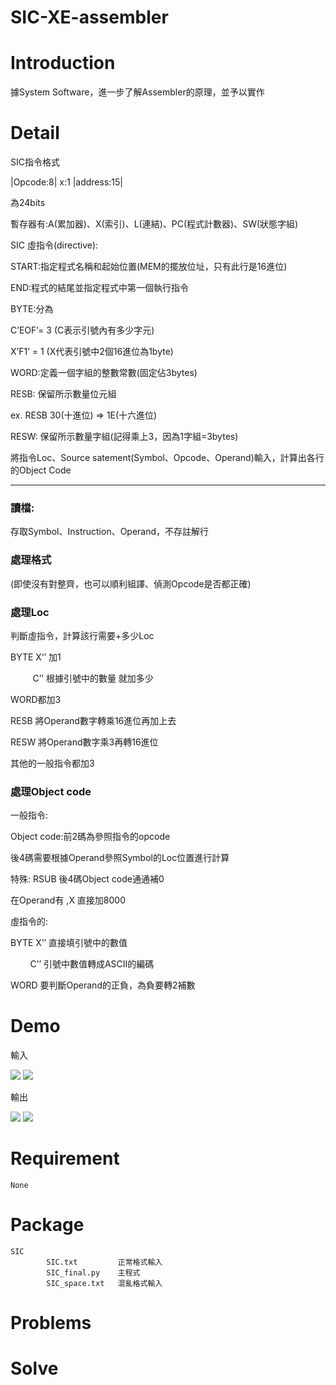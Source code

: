 SIC-XE-assembler
===

# Introduction
據System Software，進一步了解Assembler的原理，並予以實作
# Detail
SIC指令格式

|Opcode:8|	x:1	|address:15|

為24bits


暫存器有:A(累加器)、X(索引)、L(連結)、PC(程式計數器)、SW(狀態字組)


SIC 虛指令(directive):

START:指定程式名稱和起始位置(MEM的擺放位址，只有此行是16進位)

END:程式的結尾並指定程式中第一個執行指令

BYTE:分為

C’EOF’= 3 (C表示引號內有多少字元)
    
X’F1’ = 1 (X代表引號中2個16進位為1byte)
    
WORD:定義一個字組的整數常數(固定佔3bytes)

RESB: 保留所示數量位元組

ex. RESB 30(十進位) => 1E(十六進位) 

RESW: 保留所示數量字組(記得乘上3，因為1字組=3bytes)

將指令Loc、Source satement(Symbol、Opcode、Operand)輸入，計算出各行的Object Code

---

### 讀檔:
存取Symbol、Instruction、Operand，不存註解行
### 處理格式
(即使沒有對整齊，也可以順利組譯、偵測Opcode是否都正確)
### 處理Loc

判斷虛指令，計算該行需要+多少Loc

BYTE  X’’  加1

&nbsp;&nbsp;&nbsp;&nbsp;&nbsp;&nbsp;&nbsp;&nbsp; C’’  根據引號中的數量 就加多少 

WORD都加3

RESB 將Operand數字轉乘16進位再加上去

RESW 將Operand數字乘3再轉16進位

其他的一般指令都加3

### 處理Object code
一般指令:

Object code:前2碼為參照指令的opcode

後4碼需要根據Operand參照Symbol的Loc位置進行計算

特殊:
RSUB 後4碼Object code通通補0

在Operand有 ,X  直接加8000

虛指令的:

BYTE X’’ 直接填引號中的數值

&nbsp;&nbsp;&nbsp;&nbsp;&nbsp;&nbsp;&nbsp;&nbsp;C’’ 引號中數值轉成ASCII的編碼

WORD 要判斷Operand的正負，為負要轉2補數





# Demo
輸入

![](https://i.imgur.com/d9Lcfv2.png)
![](https://i.imgur.com/X1idHTk.png)

輸出

![](https://i.imgur.com/3sYzyRk.png)
![](https://i.imgur.com/UvqgLTB.png)

# Requirement
    None
# Package
    SIC
            SIC.txt         正常格式輸入
            SIC_final.py    主程式
            SIC_space.txt   混亂格式輸入
# Problems

# Solve

